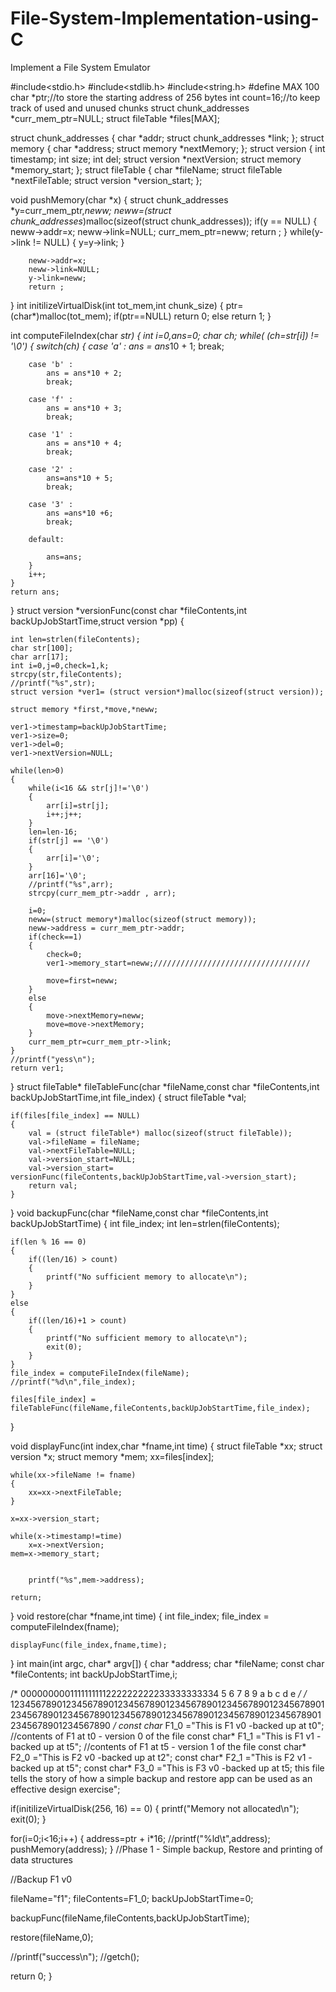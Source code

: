 # File-System-Implementation-using-C
Implement a File System Emulator


#include<stdio.h>
#include<stdlib.h>
#include<string.h>
#define MAX 100
char *ptr;//to store the starting address of 256 bytes
int count=16;//to keep track of used and unused chunks
struct chunk_addresses *curr_mem_ptr=NULL;
struct fileTable *files[MAX];

struct chunk_addresses
{
	char *addr;
	struct chunk_addresses *link;
};
struct memory
{
	char *address;
	struct memory *nextMemory;
};
struct version
{
	int timestamp;
	int size;
	int del;
	struct version *nextVersion;
	struct memory *memory_start;
};
struct fileTable
{
	char *fileName;
	struct fileTable *nextFileTable;
	struct version *version_start;
};

void pushMemory(char *x)
{
		struct chunk_addresses *y=curr_mem_ptr,*neww;
		neww=(struct chunk_addresses*)malloc(sizeof(struct chunk_addresses));
		if(y == NULL)
		{
			neww->addr=x;
			neww->link=NULL;
			curr_mem_ptr=neww;
			return ;
		}
		while(y->link != NULL)
		{
			y=y->link;
		}

		neww->addr=x;
		neww->link=NULL;
		y->link=neww;
		return ;

}
int initilizeVirtualDisk(int tot_mem,int chunk_size)
{
	ptr=(char*)malloc(tot_mem);
	if(ptr==NULL)
		return 0;
	else
		return 1;
}

int computeFileIndex(char *str)
{
	int i=0,ans=0;
	char ch;
	while( (ch=str[i]) != '\0')
	{
		switch(ch)
		{
		case 'a' :
			ans = ans*10 + 1;
			break;

		case 'b' :
			ans = ans*10 + 2;
			break;

		case 'f' :
			ans = ans*10 + 3;
			break;

		case '1' :
			ans = ans*10 + 4;
			break;

		case '2' :
			ans=ans*10 + 5;
			break;

		case '3' :
			ans =ans*10 +6;
			break;

		default:

			ans=ans;
		}
		i++;
	}
	return ans;
}
struct version *versionFunc(const char *fileContents,int backUpJobStartTime,struct version *pp)
{

	int len=strlen(fileContents);
	char str[100];
	char arr[17];
	int i=0,j=0,check=1,k;
	strcpy(str,fileContents);
	//printf("%s",str);
	struct version *ver1= (struct version*)malloc(sizeof(struct version));

	struct memory *first,*move,*neww;

	ver1->timestamp=backUpJobStartTime;
	ver1->size=0;
	ver1->del=0;
	ver1->nextVersion=NULL;

	while(len>0)
	{
		while(i<16 && str[j]!='\0')
		{
			arr[i]=str[j];
			i++;j++;
		}
		len=len-16;
		if(str[j] == '\0')
		{
			arr[i]='\0';
		}
		arr[16]='\0';
		//printf("%s",arr);
		strcpy(curr_mem_ptr->addr , arr);

		i=0;
		neww=(struct memory*)malloc(sizeof(struct memory));
		neww->address = curr_mem_ptr->addr;
		if(check==1)
		{
			check=0;
			ver1->memory_start=neww;///////////////////////////////////

			move=first=neww;
		}
		else
		{
			move->nextMemory=neww;
			move=move->nextMemory;
		}
		curr_mem_ptr=curr_mem_ptr->link;
	}
	//printf("yess\n");
	return ver1;


}
struct fileTable* fileTableFunc(char *fileName,const char *fileContents,int backUpJobStartTime,int file_index)
{
	struct fileTable *val;

	if(files[file_index] == NULL)
	{
		val = (struct fileTable*) malloc(sizeof(struct fileTable));
		val->fileName = fileName;
		val->nextFileTable=NULL;
		val->version_start=NULL;
		val->version_start= versionFunc(fileContents,backUpJobStartTime,val->version_start);
		return val;
	}



}
void backupFunc(char *fileName,const char *fileContents,int backUpJobStartTime)
{
	int file_index;
	int len=strlen(fileContents);

	if(len % 16 == 0)
	{
		if((len/16) > count)
		{
			printf("No sufficient memory to allocate\n");
		}
	}
	else
	{
		if((len/16)+1 > count)
		{
			printf("No sufficient memory to allocate\n");
			exit(0);
		}
	}
	file_index = computeFileIndex(fileName);
	//printf("%d\n",file_index);

	files[file_index] = fileTableFunc(fileName,fileContents,backUpJobStartTime,file_index);



}

void displayFunc(int index,char *fname,int time)
{
	struct fileTable *xx;
	struct version *x;
	struct memory *mem;
	xx=files[index];

	while(xx->fileName != fname)
	{
		xx=xx->nextFileTable;
	}

	x=xx->version_start;

	while(x->timestamp!=time)
		x=x->nextVersion;
	mem=x->memory_start;


		printf("%s",mem->address);

	return;


}
void restore(char *fname,int time)
{
	int file_index;
	file_index = computeFileIndex(fname);

	displayFunc(file_index,fname,time);

}
int main(int argc, char* argv[])
{
	char *address;
	char *fileName;
	const char *fileContents;
	int backUpJobStartTime,i;

/*                 0000000001111111111222222222233333333334         5         6         7         8         9         a         b         c         d         e */
/*                 12345678901234567890123456789012345678901234567890123456789012345678901234567890123456789012345678901234567890123456789012345678901234567890 */
const char* F1_0 ="This is F1 v0 -backed up at t0"; //contents of F1 at t0 - version 0 of the file
const char* F1_1 ="This is F1 v1 -backed up at t5"; //contents of F1 at t5 - version 1 of the file
const char* F2_0 ="This is F2 v0 -backed up at t2";
const char* F2_1 ="This is F2 v1 -backed up at t5";
const char* F3_0 ="This is F3 v0 -backed up at t5; this file tells the story of how a simple backup and restore app can be used as an effective design exercise";

if(initilizeVirtualDisk(256, 16) == 0)
{
	printf("Memory not allocated\n");
	exit(0);
}

for(i=0;i<16;i++)
{
	address=ptr + i*16;
	//printf("%ld\t",address);
	pushMemory(address);
}
//Phase 1 - Simple backup, Restore and printing of data structures

//Backup  F1 v0

fileName="f1";
fileContents=F1_0;
backUpJobStartTime=0;

backupFunc(fileName,fileContents,backUpJobStartTime);

restore(fileName,0);

//printf("success\n");
//getch();

return 0;
}
